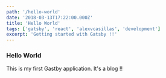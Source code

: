 ```yaml
---
path: '/hello-world'
date: '2018-03-13T17:22:00.000Z'
title: 'Hello World'
tags: ['gatsby', 'react', 'alexvcasillas', 'development']
excerpt: 'Getting started with Gatsby !!'
---
```


### Hello World

This is my first Gastby application. It's a blog !!
